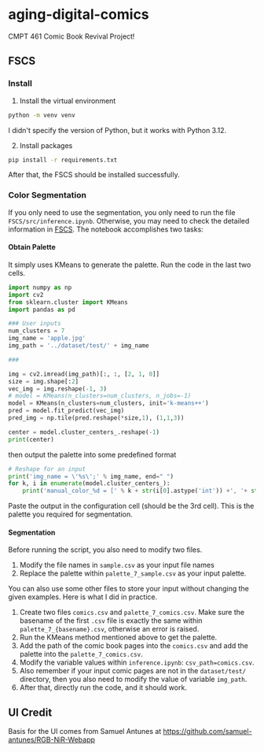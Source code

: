 # aging-digital-comics
CMPT 461 Comic Book Revival Project!

## FSCS

### Install

1. Install the virtual environment
```bash
python -m venv venv
```
I didn't specify the version of Python, but it works with Python 3.12.

2. Install packages
```bash
pip install -r requirements.txt
```

After that, the FSCS should be installed successfully.

### Color Segmentation

If you only need to use the segmentation, you only need to run the file `FSCS/src/inference.ipynb`. Otherwise, you may need to check the detailed information in [FSCS](https://github.com/pfnet-research/FSCS.git). The notebook accomplishes two tasks:

#### Obtain Palette
It simply uses KMeans to generate the palette. Run the code in the last two cells.

```python
import numpy as np
import cv2
from sklearn.cluster import KMeans
import pandas as pd

### User inputs
num_clusters = 7
img_name = 'apple.jpg'
img_path = '../dataset/test/' + img_name

###

img = cv2.imread(img_path)[:, :, [2, 1, 0]]
size = img.shape[:2]
vec_img = img.reshape(-1, 3)
# model = KMeans(n_clusters=num_clusters, n_jobs=-1)
model = KMeans(n_clusters=num_clusters, init='k-means++')
pred = model.fit_predict(vec_img)
pred_img = np.tile(pred.reshape(*size,1), (1,1,3))

center = model.cluster_centers_.reshape(-1)
print(center)
```

then output the palette into some predefined format

```python
# Reshape for an input
print('img_name = \'%s\';' % img_name, end=" ")
for k, i in enumerate(model.cluster_centers_):
    print('manual_color_%d = [' % k + str(i[0].astype('int')) +', '+ str(i[1].astype('int'))+  ', '+ str(i[2].astype('int')) + '];', end=" ")
```

Paste the output in the configuration cell (should be the 3rd cell). This is the palette you required for segmentation.

#### Segmentation

Before running the script, you also need to modify two files.

1. Modify the file names in `sample.csv` as your input file names
2. Replace the palette within `palette_7_sample.csv` as your input palette.

You can also use some other files to store your input without changing the given examples. Here is what I did in practice.

1. Create two files `comics.csv` and `palette_7_comics.csv`. Make sure the basename of the first `.csv` file is exactly the same within `palette_7_{basename}.csv`, otherwise an error is raised.
2. Run the KMeans method mentioned above to get the palette.
3. Add the path of the comic book pages into the `comics.csv` and add the palette into the `palette_7_comics.csv`.
4. Modify the variable values within `inference.ipynb`: `csv_path=comics.csv`.
5. Also remember if your input comic pages are not in the `dataset/test/` directory, then you also need to modify the value of variable `img_path`.
6. After that, directly run the code, and it should work.


## UI Credit
Basis for the UI comes from Samuel Antunes at https://github.com/samuel-antunes/RGB-NiR-Webapp
